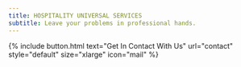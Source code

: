 ```yaml
---
title: HOSPITALITY UNIVERSAL SERVICES
subtitle: Leave your problems in professional hands.
---
```


{% include button.html text="Get In Contact With Us" url="contact" style="default" size="xlarge" icon="mail" %}